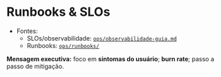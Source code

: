 # Runbooks & SLOs

- Fontes:
  - SLOs/observabilidade: [`ops/observabilidade-guia.md`](../ops/observabilidade-guia.md)
  - Runbooks: [`ops/runbooks/`](../ops/runbooks/)

**Mensagem executiva:** foco em **sintomas do usuário**; **burn rate**; passo a passo de mitigação.
